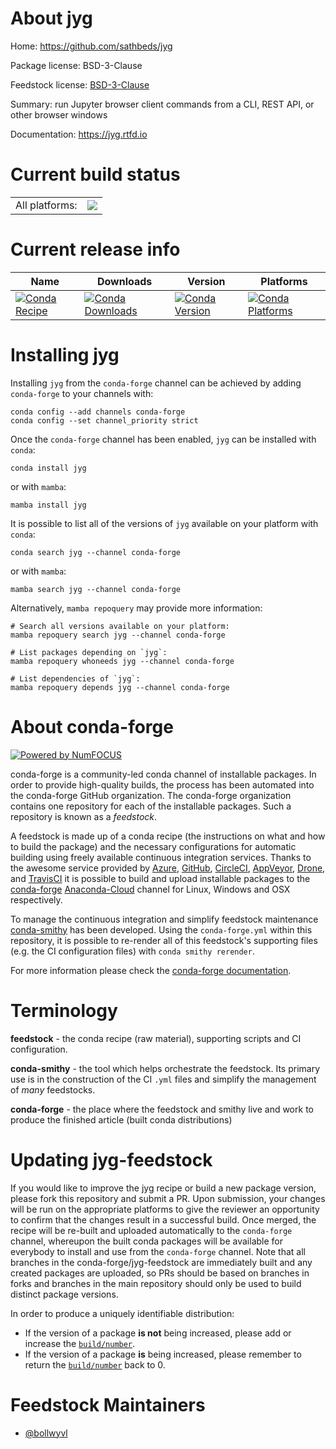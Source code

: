About jyg
=========

Home: https://github.com/sathbeds/jyg

Package license: BSD-3-Clause

Feedstock license: [BSD-3-Clause](https://github.com/conda-forge/jyg-feedstock/blob/main/LICENSE.txt)

Summary: run Jupyter browser client commands from a CLI, REST API, or other browser windows

Documentation: https://jyg.rtfd.io

Current build status
====================


<table><tr><td>All platforms:</td>
    <td>
      <a href="https://dev.azure.com/conda-forge/feedstock-builds/_build/latest?definitionId=18568&branchName=main">
        <img src="https://dev.azure.com/conda-forge/feedstock-builds/_apis/build/status/jyg-feedstock?branchName=main">
      </a>
    </td>
  </tr>
</table>

Current release info
====================

| Name | Downloads | Version | Platforms |
| --- | --- | --- | --- |
| [![Conda Recipe](https://img.shields.io/badge/recipe-jyg-green.svg)](https://anaconda.org/conda-forge/jyg) | [![Conda Downloads](https://img.shields.io/conda/dn/conda-forge/jyg.svg)](https://anaconda.org/conda-forge/jyg) | [![Conda Version](https://img.shields.io/conda/vn/conda-forge/jyg.svg)](https://anaconda.org/conda-forge/jyg) | [![Conda Platforms](https://img.shields.io/conda/pn/conda-forge/jyg.svg)](https://anaconda.org/conda-forge/jyg) |

Installing jyg
==============

Installing `jyg` from the `conda-forge` channel can be achieved by adding `conda-forge` to your channels with:

```
conda config --add channels conda-forge
conda config --set channel_priority strict
```

Once the `conda-forge` channel has been enabled, `jyg` can be installed with `conda`:

```
conda install jyg
```

or with `mamba`:

```
mamba install jyg
```

It is possible to list all of the versions of `jyg` available on your platform with `conda`:

```
conda search jyg --channel conda-forge
```

or with `mamba`:

```
mamba search jyg --channel conda-forge
```

Alternatively, `mamba repoquery` may provide more information:

```
# Search all versions available on your platform:
mamba repoquery search jyg --channel conda-forge

# List packages depending on `jyg`:
mamba repoquery whoneeds jyg --channel conda-forge

# List dependencies of `jyg`:
mamba repoquery depends jyg --channel conda-forge
```


About conda-forge
=================

[![Powered by
NumFOCUS](https://img.shields.io/badge/powered%20by-NumFOCUS-orange.svg?style=flat&colorA=E1523D&colorB=007D8A)](https://numfocus.org)

conda-forge is a community-led conda channel of installable packages.
In order to provide high-quality builds, the process has been automated into the
conda-forge GitHub organization. The conda-forge organization contains one repository
for each of the installable packages. Such a repository is known as a *feedstock*.

A feedstock is made up of a conda recipe (the instructions on what and how to build
the package) and the necessary configurations for automatic building using freely
available continuous integration services. Thanks to the awesome service provided by
[Azure](https://azure.microsoft.com/en-us/services/devops/), [GitHub](https://github.com/),
[CircleCI](https://circleci.com/), [AppVeyor](https://www.appveyor.com/),
[Drone](https://cloud.drone.io/welcome), and [TravisCI](https://travis-ci.com/)
it is possible to build and upload installable packages to the
[conda-forge](https://anaconda.org/conda-forge) [Anaconda-Cloud](https://anaconda.org/)
channel for Linux, Windows and OSX respectively.

To manage the continuous integration and simplify feedstock maintenance
[conda-smithy](https://github.com/conda-forge/conda-smithy) has been developed.
Using the ``conda-forge.yml`` within this repository, it is possible to re-render all of
this feedstock's supporting files (e.g. the CI configuration files) with ``conda smithy rerender``.

For more information please check the [conda-forge documentation](https://conda-forge.org/docs/).

Terminology
===========

**feedstock** - the conda recipe (raw material), supporting scripts and CI configuration.

**conda-smithy** - the tool which helps orchestrate the feedstock.
                   Its primary use is in the construction of the CI ``.yml`` files
                   and simplify the management of *many* feedstocks.

**conda-forge** - the place where the feedstock and smithy live and work to
                  produce the finished article (built conda distributions)


Updating jyg-feedstock
======================

If you would like to improve the jyg recipe or build a new
package version, please fork this repository and submit a PR. Upon submission,
your changes will be run on the appropriate platforms to give the reviewer an
opportunity to confirm that the changes result in a successful build. Once
merged, the recipe will be re-built and uploaded automatically to the
`conda-forge` channel, whereupon the built conda packages will be available for
everybody to install and use from the `conda-forge` channel.
Note that all branches in the conda-forge/jyg-feedstock are
immediately built and any created packages are uploaded, so PRs should be based
on branches in forks and branches in the main repository should only be used to
build distinct package versions.

In order to produce a uniquely identifiable distribution:
 * If the version of a package **is not** being increased, please add or increase
   the [``build/number``](https://docs.conda.io/projects/conda-build/en/latest/resources/define-metadata.html#build-number-and-string).
 * If the version of a package **is** being increased, please remember to return
   the [``build/number``](https://docs.conda.io/projects/conda-build/en/latest/resources/define-metadata.html#build-number-and-string)
   back to 0.

Feedstock Maintainers
=====================

* [@bollwyvl](https://github.com/bollwyvl/)

